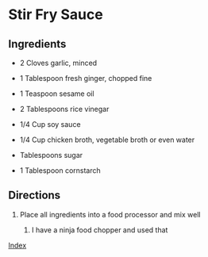 # Stir Fry Sauce

## Ingredients

-   2 Cloves garlic, minced

-   1 Tablespoon fresh ginger, chopped fine

-   1 Teaspoon sesame oil

-   2 Tablespoons rice vinegar

-   1/4 Cup soy sauce

-   1/4 Cup chicken broth, vegetable broth or even water

-   Tablespoons sugar

-   1 Tablespoon cornstarch

## Directions

1.  Place all ingredients into a food processor and mix well

    1.  I have a ninja food chopper and used that

[Index](index.html)
